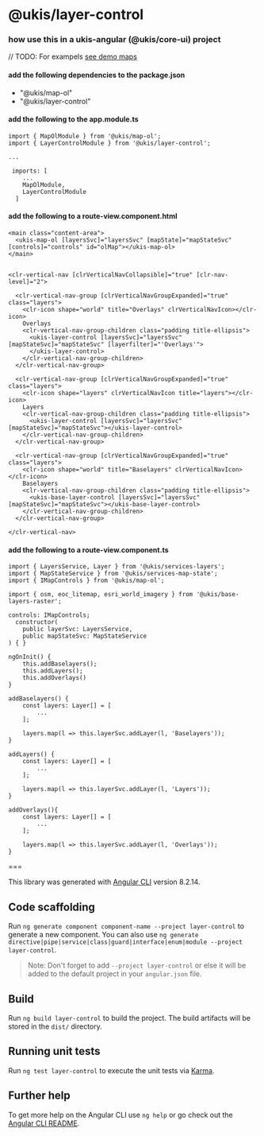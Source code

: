 # @ukis/layer-control

### how use this in a ukis-angular (@ukis/core-ui) project

// TODO: For exampels [see demo maps](../demo-maps/README.md)

#### add the following dependencies to the package.json
- "@ukis/map-ol"
- "@ukis/layer-control"

#### add the following to the app.module.ts
```
import { MapOlModule } from '@ukis/map-ol';
import { LayerControlModule } from '@ukis/layer-control';

...

 imports: [
    ...
    MapOlModule,
    LayerControlModule
  ]
```


#### add the following to a route-view.component.html
```
<main class="content-area">
  <ukis-map-ol [layersSvc]="layersSvc" [mapState]="mapStateSvc" [controls]="controls" id="olMap"></ukis-map-ol>
</main>


<clr-vertical-nav [clrVerticalNavCollapsible]="true" [clr-nav-level]="2">

  <clr-vertical-nav-group [clrVerticalNavGroupExpanded]="true" class="layers">
    <clr-icon shape="world" title="Overlays" clrVerticalNavIcon></clr-icon>
    Overlays
    <clr-vertical-nav-group-children class="padding title-ellipsis">
      <ukis-layer-control [layersSvc]="layersSvc" [mapStateSvc]="mapStateSvc" [layerfilter]="'Overlays'">
      </ukis-layer-control>
    </clr-vertical-nav-group-children>
  </clr-vertical-nav-group>

  <clr-vertical-nav-group [clrVerticalNavGroupExpanded]="true" class="layers">
    <clr-icon shape="layers" clrVerticalNavIcon title="layers"></clr-icon>
    Layers
    <clr-vertical-nav-group-children class="padding title-ellipsis">
      <ukis-layer-control [layersSvc]="layersSvc" [mapStateSvc]="mapStateSvc"></ukis-layer-control>
    </clr-vertical-nav-group-children>
  </clr-vertical-nav-group>

  <clr-vertical-nav-group [clrVerticalNavGroupExpanded]="true" class="layers">
    <clr-icon shape="world" title="Baselayers" clrVerticalNavIcon></clr-icon>
    Baselayers
    <clr-vertical-nav-group-children class="padding title-ellipsis">
      <ukis-base-layer-control [layersSvc]="layersSvc" [mapStateSvc]="mapStateSvc"></ukis-base-layer-control>
    </clr-vertical-nav-group-children>
  </clr-vertical-nav-group>

</clr-vertical-nav>
```

#### add the following to a route-view.component.ts
```
import { LayersService, Layer } from '@ukis/services-layers';
import { MapStateService } from '@ukis/services-map-state';
import { IMapControls } from '@ukis/map-ol';

import { osm, eoc_litemap, esri_world_imagery } from '@ukis/base-layers-raster';
```

```
controls: IMapControls;
  constructor(
    public layerSvc: LayersService,
    public mapStateSvc: MapStateService
) { }
```

```
ngOnInit() {
    this.addBaselayers();
    this.addLayers();
    this.addOverlays()
}

addBaselayers() {
    const layers: Layer[] = [
        ...
    ];

    layers.map(l => this.layerSvc.addLayer(l, 'Baselayers'));
}

addLayers() {
    const layers: Layer[] = [
        ...
    ];

    layers.map(l => this.layerSvc.addLayer(l, 'Layers'));
}

addOverlays(){
    const layers: Layer[] = [
        ...
    ];

    layers.map(l => this.layerSvc.addLayer(l, 'Overlays'));
}
```



===

This library was generated with [Angular CLI](https://github.com/angular/angular-cli) version 8.2.14.

## Code scaffolding

Run `ng generate component component-name --project layer-control` to generate a new component. You can also use `ng generate directive|pipe|service|class|guard|interface|enum|module --project layer-control`.
> Note: Don't forget to add `--project layer-control` or else it will be added to the default project in your `angular.json` file. 

## Build

Run `ng build layer-control` to build the project. The build artifacts will be stored in the `dist/` directory.

## Running unit tests

Run `ng test layer-control` to execute the unit tests via [Karma](https://karma-runner.github.io).

## Further help

To get more help on the Angular CLI use `ng help` or go check out the [Angular CLI README](https://github.com/angular/angular-cli/blob/master/README.md).
